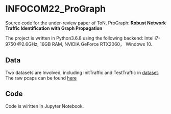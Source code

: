 # INFOCOM22_ProGraph

Source code for the under-review paper of ToN, ProGraph: **Robust Network Traffic Identification with Graph Propagation**

The project is written in Python3.6.8 using the following backend: Intel i7-9750 @2.6GHz, 16GB RAM, NVIDIA GeForce RTX2060， Windows 10.

## Data

Two datasets are Involved, including InitTraffic and TestTraffic in [dataset](./dataset).
The raw pcaps can be found [here](https://drive.google.com/drive/folders/1Ot0bqZ9c85lRBOdG_jF6fMQEEzh1chJh?usp=sharing)

## Code 
Code is wiritten in Jupyter Notebook.
